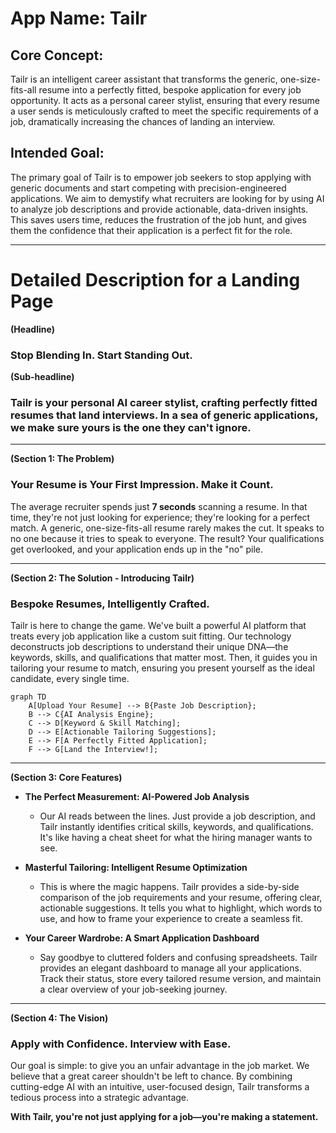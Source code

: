 # App Name: Tailr

## Core Concept:

Tailr is an intelligent career assistant that transforms the generic, one-size-fits-all resume into a perfectly fitted, bespoke application for every job opportunity. It acts as a personal career stylist, ensuring that every resume a user sends is meticulously crafted to meet the specific requirements of a job, dramatically increasing the chances of landing an interview.

## Intended Goal:

The primary goal of Tailr is to empower job seekers to stop applying with generic documents and start competing with precision-engineered applications. We aim to demystify what recruiters are looking for by using AI to analyze job descriptions and provide actionable, data-driven insights. This saves users time, reduces the frustration of the job hunt, and gives them the confidence that their application is a perfect fit for the role.

---

# Detailed Description for a Landing Page

**(Headline)**
### Stop Blending In. Start Standing Out.

**(Sub-headline)**
### Tailr is your personal AI career stylist, crafting perfectly fitted resumes that land interviews. In a sea of generic applications, we make sure yours is the one they can't ignore.

---

**(Section 1: The Problem)**
### Your Resume is Your First Impression. Make it Count.

The average recruiter spends just **7 seconds** scanning a resume. In that time, they're not just looking for experience; they're looking for a perfect match. A generic, one-size-fits-all resume rarely makes the cut. It speaks to no one because it tries to speak to everyone. The result? Your qualifications get overlooked, and your application ends up in the "no" pile.

---

**(Section 2: The Solution - Introducing Tailr)**
### Bespoke Resumes, Intelligently Crafted.

Tailr is here to change the game. We've built a powerful AI platform that treats every job application like a custom suit fitting. Our technology deconstructs job descriptions to understand their unique DNA—the keywords, skills, and qualifications that matter most. Then, it guides you in tailoring your resume to match, ensuring you present yourself as the ideal candidate, every single time.

```mermaid
graph TD
    A[Upload Your Resume] --> B{Paste Job Description};
    B --> C{AI Analysis Engine};
    C --> D[Keyword & Skill Matching];
    D --> E[Actionable Tailoring Suggestions];
    E --> F[A Perfectly Fitted Application];
    F --> G[Land the Interview!];
```

---

**(Section 3: Core Features)**

*   **The Perfect Measurement: AI-Powered Job Analysis**
    *   Our AI reads between the lines. Just provide a job description, and Tailr instantly identifies critical skills, keywords, and qualifications. It's like having a cheat sheet for what the hiring manager wants to see.

*   **Masterful Tailoring: Intelligent Resume Optimization**
    *   This is where the magic happens. Tailr provides a side-by-side comparison of the job requirements and your resume, offering clear, actionable suggestions. It tells you what to highlight, which words to use, and how to frame your experience to create a seamless fit.

*   **Your Career Wardrobe: A Smart Application Dashboard**
    *   Say goodbye to cluttered folders and confusing spreadsheets. Tailr provides an elegant dashboard to manage all your applications. Track their status, store every tailored resume version, and maintain a clear overview of your job-seeking journey.

---

**(Section 4: The Vision)**
### Apply with Confidence. Interview with Ease.

Our goal is simple: to give you an unfair advantage in the job market. We believe that a great career shouldn't be left to chance. By combining cutting-edge AI with an intuitive, user-focused design, Tailr transforms a tedious process into a strategic advantage.

**With Tailr, you're not just applying for a job—you're making a statement.**